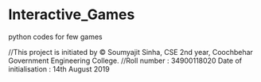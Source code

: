 # Interactive_Games
python codes for few games

//This project is initiated by © Soumyajit Sinha, CSE 2nd year, Coochbehar Government Engineering College.
//Roll number : 34900118020
Date of initialisation : 14th August 2019
